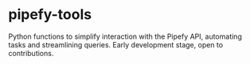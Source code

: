 # pipefy-tools
Python functions to simplify interaction with the Pipefy API, automating tasks and streamlining queries. Early development stage, open to contributions.
